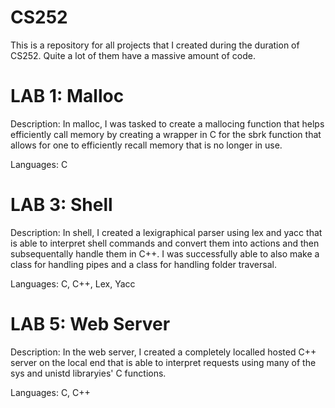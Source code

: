 # CS252
This is a repository for all projects that I created during the duration of CS252. 
Quite a lot of them have a massive amount of code.

# LAB 1: Malloc
Description: 
In malloc, I was tasked to create a mallocing function that helps efficiently call memory by creating a wrapper in C
for the sbrk function that allows for one to efficiently recall memory that is no longer in use.

Languages: C

# LAB 3: Shell
Description: 
In shell, I created a lexigraphical parser using lex and yacc that is able to interpret shell commands and convert them into actions and then subsequentally handle them in C++. I was successfully able to also make a class for handling pipes and a class for handling folder traversal.

Languages: C, C++, Lex, Yacc

# LAB 5: Web Server
Description:
In the web server, I created a completely localled hosted C++ server on the local end that is able to interpret requests using many of the sys and unistd libraryies' C functions. 

Languages: C, C++
